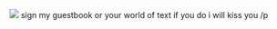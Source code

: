 ![](https://i.pinimg.com/564x/77/4a/9a/774a9a701f4ae4aa550ee1c259241b6a.jpg)
sign my guestbook or your world of text if you do i will kiss you /p
